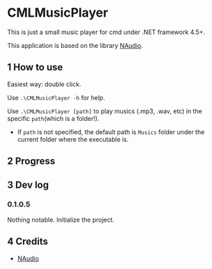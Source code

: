 # CMLMusicPlayer

This is just a small music player for cmd under .NET framework 4.5+.

This application is based on the library [NAudio](https://github.com/naudio/NAudio).

## 1 How to use

Easiest way: double click.

Use `.\CMLMusicPlayer -h` for help.

Use `.\CMLMusicPlayer [path]` to play musics (.mp3, .wav, etc) in the specific `path`(which is a folder!).

- If `path` is not specified, the default path is `Musics` folder under the current folder where the executable is.

## 2 Progress

## 3 Dev log

### 0.1.0.5

Nothing notable. Initialize the project.

## 4 Credits

 - [NAudio](https://github.com/naudio/NAudio)